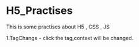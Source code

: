 # H5_Practises

This is some practises about H5 , CSS , JS

1.TagChange - click the tag,context will be changed.
